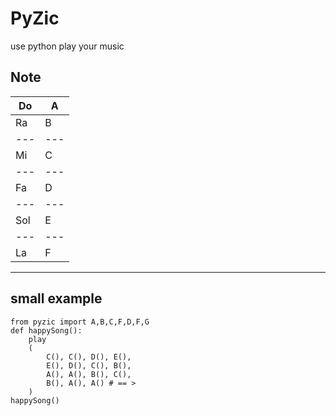 # PyZic
use python play your music

## Note

Do | A
---|---
Ra | B
---|---
Mi | C
---|---
Fa | D
---|---
Sol| E
---|---
La | F
-------


## small example

    from pyzic import A,B,C,F,D,F,G
    def happySong():
        play
        (
            C(), C(), D(), E(),
            E(), D(), C(), B(),
            A(), A(), B(), C(),
            B(), A(), A() # == >
        )
    happySong()
